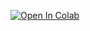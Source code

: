 [![Open In Colab](https://colab.research.google.com/assets/colab-badge.svg)](https://colab.research.google.com/github/1010code/auto-audio-vad-asr/blob/main/demo.ipynb)


